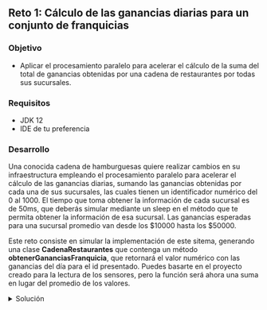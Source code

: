## Reto 1: Cálculo de las ganancias diarias para un conjunto de franquicias

### Objetivo
- Aplicar el procesamiento paralelo para acelerar el cálculo de la suma del total de ganancias obtenidas por una cadena de restaurantes por todas sus sucursales.

### Requisitos
- JDK 12
- IDE de tu preferencia

### Desarrollo
Una conocida cadena de hamburguesas quiere realizar cambios en su infraestructura empleando el procesamiento paralelo para acelerar el cálculo de las ganancias diarias, sumando las ganancias obtenidas por cada una de sus sucursales, las cuales tienen un identificador numérico del 0 al 1000.
El tiempo que toma obtener la información de cada sucursal es de 50ms, que deberás simular mediante un sleep en el método que te permita obtener la información de esa sucursal.
Las ganancias esperadas para una sucursal promedio van desde los $10000 hasta los $50000.

Este reto consiste en simular la implementación de este sitema, generando una clase **CadenaRestaurantes** que contenga un método **obtenerGananciasFranquicia**, que retornará el valor numérico con las ganancias del día para el id presentado. Puedes basarte en el proyecto creado para la lectura de los sensores, pero la función será ahora una suma en lugar del promedio de los valores.

<details>
	<summary>Solución</summary>
	
 1. Dentro de la clase **CadenaRestaurantes**, en el método **obtenerGananciasFranquicia** deberás colocar un sleep de 50ms y después de este retornar un número aleatorio acotado entre 10000 y 50000, para ello puedes usar la función Math.random multiplicada por 10000 y finalmente ese valor multiplicado por un número aleatorio entre 1 y 5.
	
 2. Para el cálculo de la suma en lugar del promedio, puedes basarte en la implementación de **obtenerPromedio** creada durante el ejemplo 1 y realizar el cambio en el método mapToDouble, en lugar de llamar al método average se empleará el método sum y nos dará la suma de los valores contenidos en el Stream que se obtienen de nuestra **CadenaRestaurantes**.

3. No olvides realizar los cambios en la creación de la lista de ids para que ahora coincida con los 1000 restaurantes que se estarán controlando.
</details>
